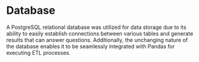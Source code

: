 
# Database
A PostgreSQL relational database was utilized for data storage due to its ability to easily establish connections between various tables and generate results that can answer questions. Additionally, the unchanging nature of the database enables it to be seamlessly integrated with Pandas for executing ETL processes.
